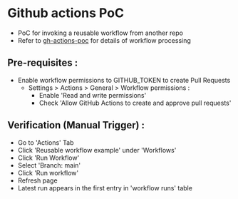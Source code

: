 # Github actions PoC
- PoC for invoking a reusable workflow from another repo
- Refer to [gh-actions-poc](https://github.com/melissafilomeno/gh-actions-poc) for details of workflow processing

## Pre-requisites :
- Enable workflow permissions to GITHUB_TOKEN to create Pull Requests
  - Settings > Actions > General > Workflow permissions :
    - Enable 'Read and write permissions'
    - Check 'Allow GitHub Actions to create and approve pull requests'
   
## Verification (Manual Trigger) :
- Go to 'Actions' Tab
- Click 'Reusable workflow example' under 'Workflows'
- Click 'Run Workflow'
- Select 'Branch: main'
- Click 'Run workflow'
- Refresh page
- Latest run appears in the first entry in 'workflow runs' table
